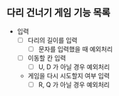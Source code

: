 ## 다리 건너기 게임 기능 목록

- 입력
  - [ ] 다리의 길이를 입력
    - [ ] 문자를 입력했을 때 예외처리
  - [ ] 이동할 칸 입력
    - [ ] U, D 가 아닐 경우 예외처리
  - 게임을 다시 시도할지 여부 입력
    - [ ] R, Q 가 아닐 경우 예외처리
